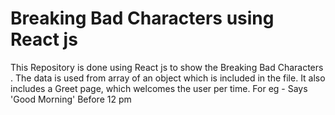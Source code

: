 # Breaking Bad Characters using React js

This Repository is done using React js to show the Breaking Bad Characters . The data is used from array of an object which is included in the file. It also includes a Greet page, which welcomes the user per time. For eg - Says 'Good Morning' Before 12 pm 